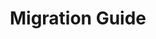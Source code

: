 ---
id: p11-1-migration guide
sidebar_label: Migration Guide from translationStudio
title: Migration Guide
---